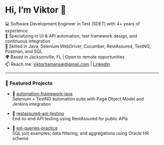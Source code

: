 # Hi, I’m Viktor 👋

💻 Software Development Engineer in Test (SDET) with 4+ years of experience  
🚀 Specializing in UI & API automation, test framework design, and continuous integration  
🔧 Skilled in Java, Selenium WebDriver, Cucumber, RestAssured, TestNG, Postman, and SQL  
🌍 Based in Jacksonville, FL | Open to remote opportunities  
📫 Reach me: viktorhamaniuk@gmail.com | [LinkedIn](https://www.linkedin.com/in/viktor-hamaniuk-b1a43a356/)

---

### 📂 Featured Projects

- 🧪 [automation-framework-java](https://github.com/ViktorH21/automation-framework-java)  
  Selenium + TestNG automation suite with Page Object Model and Jenkins integration

- 🔗 [restassured-api-testing](https://github.com/ViktorH21/restassured-api-testing)  
  End-to-end API testing using RestAssured for public APIs

- 🧮 [sql-queries-practice](https://github.com/ViktorH21/sql-queries-practice)  
  SQL join examples, data filtering, and aggregations using Oracle HR schema
